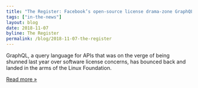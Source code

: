 ```yaml
---
title: "The Register: Facebook’s open-source license drama-zone GraphQL gets swanky digs in Linux mansion"
tags: ["in-the-news"]
layout: blog
date: 2018-11-07
byline: The Register
permalink: /blog/2018-11-07-the-register
---
```


GraphQL, a query language for APIs that was on the verge of being shunned last year over software license concerns, has bounced back and landed in the arms of the Linux Foundation.

[Read more »](https://www.theregister.co.uk/2018/11/07/graphql_on_linux/)
